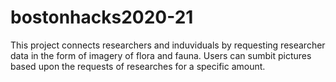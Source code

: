 # bostonhacks2020-21


This project connects researchers and induviduals by requesting researcher data in the form of imagery of flora and fauna. Users can sumbit pictures based upon the requests of researches for a specific amount.
